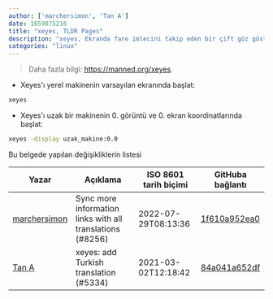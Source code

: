 ```yaml
---
author: ['marchersimon', 'Tan A']
date: 1659075216
title: "xeyes, TLDR Pages"
description: "xeyes, Ekranda fare imlecini takip eden bir çift göz göster."
categories: "linux"
---
```

> Daha fazla bilgi: <https://manned.org/xeyes>.

- Xeyes'ı yerel makinenin varsayılan ekranında başlat:

```bash
xeyes
```

- Xeyes'ı uzak bir makinenin 0. görüntü ve 0. ekran koordinatlarında başlat:

```bash
xeyes -display uzak_makine:0.0
```
Bu belgede yapılan değişikliklerin listesi


Yazar | Açıklama | ISO 8601 tarih biçimi | GitHuba bağlantı
------|-----|-----|-----
[marchersimon](mailto:50295997+marchersimon@users.noreply.github.com) | Sync more information links with all translations (#8256) | 2022-07-29T08:13:36 | [1f610a952ea0](https://github.com/tldr-pages/tldr/commit/1f610a952ea0d53e0a1bdbd1246ef81f24db2f3f)
[Tan A](mailto:40173707+Yutyo@users.noreply.github.com) | xeyes: add Turkish translation (#5334) | 2021-03-02T12:18:42 | [84a041a652df](https://github.com/tldr-pages/tldr/commit/84a041a652dfa559bd9116bc4c1733e22c69b47a)

